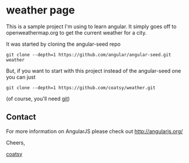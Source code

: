# weather page

This is a sample project I'm using to learn angular. 
It simply goes off to openweathermap.org to get the current weather for a 
city.

It was started by cloning the angular-seed repo

```
git clone --depth=1 https://github.com/angular/angular-seed.git weather
```
But, if you want to start with this project instead of the angular-seed one
you can just
```
git clone --depth=1 https://github.com/coatsy/weather.git
```
(of course, you'll need [git])
## Contact

For more information on AngularJS please check out http://angularjs.org/

Cheers,

[coatsy]

[git]: http://git-scm.com/
[bower]: http://bower.io
[npm]: https://www.npmjs.org/
[node]: http://nodejs.org
[protractor]: https://github.com/angular/protractor
[jasmine]: http://jasmine.github.io
[karma]: http://karma-runner.github.io
[travis]: https://travis-ci.org/
[http-server]: https://github.com/nodeapps/http-server
[coatsy]: http://blogs.msdn.com/acoat
